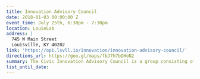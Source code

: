 ```yaml
---
title: Innovation Advisory Council
date: 2018-01-03 00:00:00 Z
event_time: July 25th, 6:30pm - 7:30pm
location: LouieLab
address: |
  745 W Main Street
  Louisville, KY 40202
link: 'https://opi.lsvll.io/innovation/innovation-advisory-council/'
directions_url: https://goo.gl/maps/fbJ7h7bDHoN2
summary: The Civic Innovation Advisory Council is a group consisting of more than a dozen innovators, makers and hackers in the city.
list_until_date:
---
```

